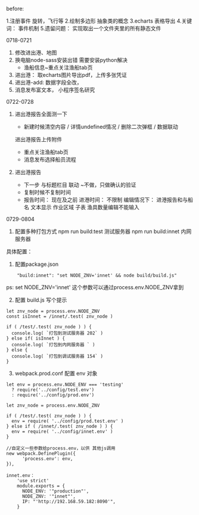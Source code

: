 before:

1.注册事件 旋转，飞行等
2.绘制多边形	抽象类的概念
3.echarts 表格导出
4.关键词： 事件机制
5.遗留问题： 实现取出一个文件夹里的所有静态文件


0718-0721
1. 修改进出港、地图
2. 换电脑node-sass安装出错  需要安装python解决
    - 渔船信息~重点关注渔船tab页
3. 进出港： 取echarts图片导出pdf，上传多张凭证
4. 进出港-add: 数据字段全改，
5. 消息发布富文本， 小程序签名研究

0722-0728
1.  进出港报告全面测一下
    -   新建时候清空内容 / 详情undefined情况 / 删除二次弹框 / 数据联动

    进出港报告上传附件
    - 重点关注渔船tab页
    - 消息发布选择船员流程
2.  进出港报告
    - 下一步 与标题栏目 联动 ~不做，只做确认的验证
	- 复制时候不复制时间
	- 报告时间： 现在及之前
		进港时间： 不限制
	编辑情况下： 进港报告和与船名  文本显示
	作业区域  子表
	渔具数量编辑不能输入


0729-0804
1.  配置多种打包方式
    npm run build:test  测试服务器
    npm run build:innet 内网服务器

具体配置：
1.  配置package.json
```
    "build:innet": "set NODE_ZNV='innet' && node build/build.js"
```
ps: set NODE_ZNV='innet' 这个参数可以通过process.env.NODE_ZNV拿到

2. 配置 build.js 写个提示
```
let znv_node = process.env.NODE_ZNV
const isInnet = /innet/.test( znv_node )

if ( /test/.test( znv_node ) ) {
  console.log( `打包到测试服务器 202` )
} else if( isInnet ) {
  console.log( `打包到内网服务器 ` )
} else {
  console.log( `打包到调试服务器 154` )
}

```
3. webpack.prod.conf 配置 env 对象
```
let env = process.env.NODE_ENV === 'testing'
  ? require('../config/test.env')
  : require('../config/prod.env')

let znv_node = process.env.NODE_ZNV

if ( /test/.test( znv_node ) ) {
  env = require( '../config/prod.test.env' )
} else if ( /innet/.test( znv_node ) ) {
  env = require( '../config/innet.env' )
}

//自定义一些参数给process.env，以供 其他js调用
new webpack.DefinePlugin({
      'process.env': env,
}),

innet.env：
    'use strict'
    module.exports = {
      NODE_ENV: '"production"',
      NODE_ZNV: '"innet"',
      IP: "'http://192.168.59.182:8090'",
    }


```
